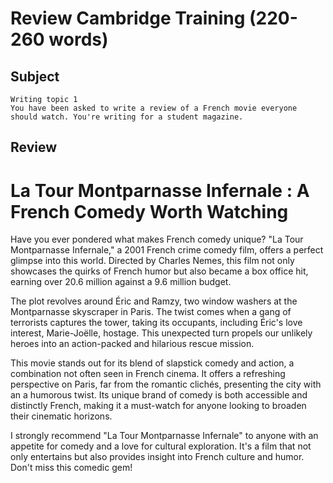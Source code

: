 # Review Cambridge Training (220-260 words)

## Subject

```
Writing topic 1
You have been asked to write a review of a French movie everyone should watch. You're writing for a student magazine.
```

## Review

# La Tour Montparnasse Infernale : A French Comedy Worth Watching

Have you ever pondered what makes French comedy unique? "La Tour Montparnasse Infernale," a 2001 French crime comedy film, offers a perfect glimpse into this world. Directed by Charles Nemes, this film not only showcases the quirks of French humor but also became a box office hit, earning over 20.6 million against a 9.6 million budget.

The plot revolves around Éric and Ramzy, two window washers at the Montparnasse skyscraper in Paris. The twist comes when a gang of terrorists captures the tower, taking its occupants, including Éric's love interest, Marie-Joëlle, hostage. This unexpected turn propels our unlikely heroes into an action-packed and hilarious rescue mission.

This movie stands out for its blend of slapstick comedy and action, a combination not often seen in French cinema. It offers a refreshing perspective on Paris, far from the romantic clichés, presenting the city with an a humorous twist. Its unique brand of comedy is both accessible and distinctly French, making it a must-watch for anyone looking to broaden their cinematic horizons.

I strongly recommend "La Tour Montparnasse Infernale" to anyone with an appetite for comedy and a love for cultural exploration. It's a film that not only entertains but also provides insight into French culture and humor. Don't miss this comedic gem!
